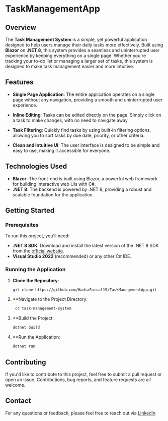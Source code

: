 # TaskManagementApp

## Overview

The **Task Management System** is a simple, yet powerful application designed to help users manage their daily tasks more effectively. Built using **Blazor** on **.NET 8**, this system provides a seamless and uninterrupted user experience by keeping everything on a single page. Whether you're tracking your to-do list or managing a larger set of tasks, this system is designed to make task management easier and more intuitive.

## Features

- **Single Page Application**: The entire application operates on a single page without any navigation, providing a smooth and uninterrupted user experience.
  
- **Inline Editing**: Tasks can be edited directly on the page. Simply click on a task to make changes, with no need to navigate away.
  
- **Task Filtering**: Quickly find tasks by using built-in filtering options, allowing you to sort tasks by due date, priority, or other criteria.
  
- **Clean and Intuitive UI**: The user interface is designed to be simple and easy to use, making it accessible for everyone.

## Technologies Used

- **Blazor**: The front-end is built using Blazor, a powerful web framework for building interactive web UIs with C#.
- **.NET 8**: The backend is powered by .NET 8, providing a robust and scalable foundation for the application.

## Getting Started

### Prerequisites

To run this project, you'll need:

- **.NET 8 SDK**: Download and install the latest version of the .NET 8 SDK from the [official website](https://dotnet.microsoft.com/download/dotnet/8.0).
- **Visual Studio 2022** (recommended) or any other C# IDE.

### Running the Application

1. **Clone the Repository**:
   ```bash
   git clone https://github.com/HadiaFaisal19/TaskManagementApp.git
2. **Navigate to the Project Directory:
   ```bash
    cd task-management-system
3. **Build the Project:
   ```bash
   dotnet build
5. **Run the Application:
   ```bash
   dotnet run

## Contributing
If you'd like to contribute to this project, feel free to submit a pull request or open an issue. Contributions, bug reports, and feature requests are all welcome.

## Contact
For any questions or feedback, please feel free to reach out via [LinkedIn](https://www.linkedin.com/in/hadiafaisal19/)

